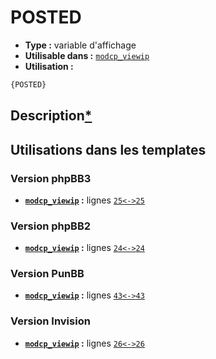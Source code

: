 # POSTED
* __Type :__ variable d'affichage
* __Utilisable dans :__ [`modcp_viewip`](../tpl/modcp_viewip.md#readme)
* __Utilisation :__

```html
{POSTED}
```

## Description[*](https://fa-tvars.appspot.com/var/POSTED)
## Utilisations dans les templates

### Version phpBB3
* __[`modcp_viewip`](../tpl/modcp_viewip.md#readme) :__ lignes [`25`](../src/prosilver/modcp_viewip.tpl#L25)[`<->`](../src/prosilver/modcp_viewip.tpl#L25-L25)[`25`](../src/prosilver/modcp_viewip.tpl#L25)

### Version phpBB2
* __[`modcp_viewip`](../tpl/modcp_viewip.md#readme) :__ lignes [`24`](../src/subsilver/modcp_viewip.tpl#L24)[`<->`](../src/subsilver/modcp_viewip.tpl#L24-L24)[`24`](../src/subsilver/modcp_viewip.tpl#L24)

### Version PunBB
* __[`modcp_viewip`](../tpl/modcp_viewip.md#readme) :__ lignes [`43`](../src/punbb/modcp_viewip.tpl#L43)[`<->`](../src/punbb/modcp_viewip.tpl#L43-L43)[`43`](../src/punbb/modcp_viewip.tpl#L43)

### Version Invision
* __[`modcp_viewip`](../tpl/modcp_viewip.md#readme) :__ lignes [`26`](../src/invision/modcp_viewip.tpl#L26)[`<->`](../src/invision/modcp_viewip.tpl#L26-L26)[`26`](../src/invision/modcp_viewip.tpl#L26)

